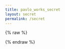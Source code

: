 ```yaml
---
title: pavlo_works_secret
layout: secret
permalink: /secret
---
```


{% raw %}
<div>
    <div class="cube-container">
        <div class="cube">
          <div class="face front"></div>
          <div class="face back"></div>
          <div class="face left"></div>
          <div class="face right"></div>
          <div class="face top"></div>
          <div class="face bottom"></div>
        </div>
    </div> <!-- Added missing closing tag -->
</div>
<script defer src="/assets/cube.js"></script>
{% endraw %}
